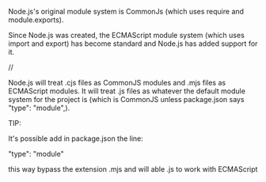 Node.js's original module system is CommonJs (which uses require and module.exports).

Since Node.js was created, the ECMAScript module system (which uses import and export) has become standard and Node.js has added support for it.


//

Node.js will treat .cjs files as CommonJS modules and .mjs files as ECMAScript modules. It will treat .js files as whatever the default module system for the project is (which is CommonJS unless package.json says "type": "module",).


TIP:

It's possible add in package.json the line:

"type": "module"

this way bypass the extension .mjs and will able .js to work with ECMAScript